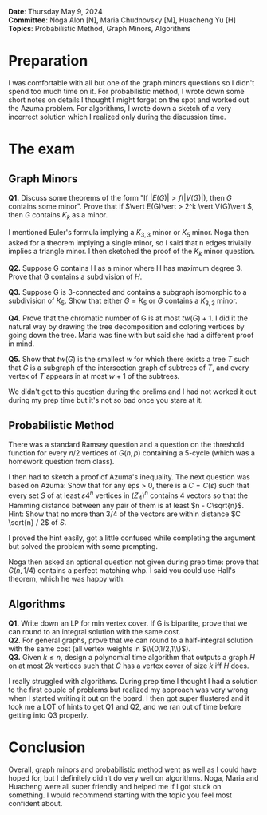 **Date**: Thursday May 9, 2024\
**Committee**: Noga Alon [N], Maria Chudnovsky [M], Huacheng Yu [H]\
**Topics**: Probabilistic Method, Graph Minors, Algorithms

# Preparation

I was comfortable with all but one of the graph minors questions so I didn't spend too much time on it. For probabilistic method, I wrote down some short notes on details I thought I might forget on the spot and worked out the Azuma problem. For algorithms, I wrote down a sketch of a very incorrect solution which I realized only during the discussion time. 

# The exam
## Graph Minors

**Q1.** Discuss some theorems of the form "If $\vert E(G)\vert  > f(\vert V(G)\vert )$, then $G$ contains some minor". Prove that if $\vert E(G)\vert  > 2^k \vert V(G)\vert $, then $G$ contains $K_k$ as a minor. 

I mentioned Euler's formula implying a $K_{3,3}$ minor or $K_5$ minor. Noga then asked for a theorem implying a single minor, so I said that n edges trivially implies a triangle minor. I then sketched the proof of the $K_k$ minor question.

**Q2.** Suppose G contains H as a minor where H has maximum degree 3. Prove that G contains a subdivision of $H$.

**Q3.** Suppose G is $3$-connected and contains a subgraph isomorphic to a subdivision of $K_5$. Show that either $G = K_5$ or $G$ contains a $K_{3,3}$ minor. 

**Q4.** Prove that the chromatic number of G is at most $tw(G) + 1$. 
I did it the natural way by drawing the tree decomposition and coloring vertices by going down the tree. Maria was fine with but said she had a different proof in mind.

**Q5.** Show that $tw(G)$ is the smallest $w$ for which there exists a tree $T$ such that $G$ is a subgraph of the intersection graph of subtrees of $T$, and every vertex of $T$ appears in at most $w+1$ of the subtrees. 

We didn't get to this question during the prelims and I had not worked it out during my prep time but it's not so bad once you stare at it. 

## Probabilistic Method

There was a standard Ramsey question and a question on the threshold function for every $n/2$ vertices of $G(n,p)$ containing a 5-cycle (which was a homework question from class). 

I then had to sketch a proof of Azuma's inequality. The next question was based on Azuma:
Show that for any eps > 0, there is a $C = C(\varepsilon)$ such that every set $S$ of at least $\varepsilon  4^n$ vertices in $(Z_4)^n$ contains $4$ vectors so that the Hamming distance between any pair of them is at least $n - C\sqrt{n}$. Hint: Show that no more than $3/4$ of the vectors are within distance $C \sqrt{n} / 2$ of $S$. 

I proved the hint easily, got a little confused while completing the argument but solved the problem with some prompting. 

Noga then asked an optional question not given during prep time: prove that $G(n,1/4)$ contains a perfect matching whp. I said you could use Hall's theorem, which he was happy with. 

## Algorithms

**Q1.** Write down an LP for min vertex cover. If G is bipartite, prove that we can round to an integral solution with the same cost. \
**Q2.** For general graphs, prove that we can round to a half-integral solution with the same cost (all vertex weights in $\\{0,1/2,1\\}$).\
**Q3.** Given $k \leq n$, design a polynomial time algorithm that outputs a graph $H$ on at most $2k$ vertices such that $G$ has a vertex cover of size $k$ iff $H$ does. 

I really struggled with algorithms. During prep time I thought I had a solution to the first couple of problems but realized my approach was very wrong when I started writing it out on the board. I then got super flustered and it took me a LOT of hints to get Q1 and Q2, and we ran out of time before getting into Q3 properly. 

# Conclusion

Overall, graph minors and probabilistic method went as well as I could have hoped for, but I definitely didn't do very well on algorithms. Noga, Maria and Huacheng were all super friendly and helped me if I got stuck on something. I would recommend starting with the topic you feel most confident about.

